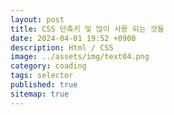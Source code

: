 ```yaml
---
layout: post
title: CSS 단축키 및 많이 사용 되는 것들
date: 2024-04-01 19:52 +0900
description: Html / CSS 
image: ../assets/img/text04.png
category: coading
tags: selector
published: true
sitemap: true
---
```

